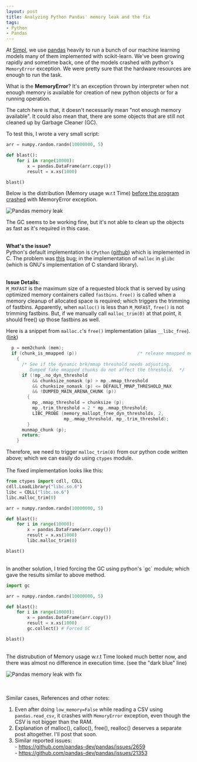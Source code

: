 ```yaml
---
layout: post
title: Analyzing Python Pandas' memory leak and the fix
tags:
- Python
- Pandas
---
```


At <a target="_blank" href="https://getsimpl.com">Simpl</a>, we use <a target="_blank" href="https://pandas.pydata.org/">pandas</a> heavily to run a bunch of our machine learning models many of them implemented with scikit-learn. We've been growing rapidly and sometime back, one of the models crashed with python's `MemoryError` exception. We were pretty sure that the hardware resources are enough to run the task.

What is the <b>MemoryError</b>? It's an exception thrown by interpreter when not enough memory is available for creation of new python objects or for a running operation. 

The catch here is that, it doesn't necessarily mean "not enough memory available". It could also mean that, there are some objects that are still not cleaned up by Garbage Cleaner (GC).

To test this, I wrote a very small script:
```python
arr = numpy.random.randn(10000000, 5)

def blast():
    for i in range(10000):
        x = pandas.DataFrame(arr.copy())
        result = x.xs(1000)

blast()
```

Below is the distribution (Memory usage w.r.t Time) <u>before the program crashed</u> with MemoryError exception.

<p><img class="img-responsive" src="{{ site.url }}/assets/images/pandas_memory_leak.png" alt="Pandas memory leak" /></p>

The GC seems to be working fine, but it's not able to clean up the objects as fast as it's required in this case.
<br><br>

<b>What's the issue?</b><br>
Python's default implementation is `CPython` (<a target="_blank" href="https://github.com/python/cpython">github</a>) which is implemented in C. The problem was <a target="_blank" href="https://sourceware.org/bugzilla/show_bug.cgi?id=14827">this</a> bug; in the implementation of `malloc` in `glibc` (which is GNU's implementation of C standard library).
<br><br>

<b>Issue Details</b>:<br>
`M_MXFAST` is the maximum size of a requested block that is served by using optimized memory containers called `fastbins`. `free()` is called when a memory cleanup of allocated space is required; which triggers the trimming of fastbins. Apparently, when `malloc()` is less than `M_MXFAST`, `free()` is not trimming fastbins. But, if we manually call `malloc_trim(0)` at that point, it should free() up those fastbins as well.

Here is a snippet from `malloc.c`'s `free()` implementation (alias `__libc_free`). (<a target="_blank" href="https://code.woboq.org/userspace/glibc/malloc/malloc.c.html#3115">link</a>)

```c
  p = mem2chunk (mem);
  if (chunk_is_mmapped (p))                       /* release mmapped memory. */
    {
      /* See if the dynamic brk/mmap threshold needs adjusting.
         Dumped fake mmapped chunks do not affect the threshold.  */
      if (!mp_.no_dyn_threshold
          && chunksize_nomask (p) > mp_.mmap_threshold
          && chunksize_nomask (p) <= DEFAULT_MMAP_THRESHOLD_MAX
          && !DUMPED_MAIN_ARENA_CHUNK (p))
        {
          mp_.mmap_threshold = chunksize (p);
          mp_.trim_threshold = 2 * mp_.mmap_threshold;
          LIBC_PROBE (memory_mallopt_free_dyn_thresholds, 2,
                      mp_.mmap_threshold, mp_.trim_threshold);
        }
      munmap_chunk (p);
      return;
    }
```

Therefore, we need to trigger `malloc_trim(0)` from our python code written above; which we can easily do using `ctypes` module.
<br><br>
The fixed implementation looks like this:

```python
from ctypes import cdll, CDLL
cdll.LoadLibrary("libc.so.6")
libc = CDLL("libc.so.6")
libc.malloc_trim(0)

arr = numpy.random.randn(10000000, 5)

def blast():
    for i in range(10000):
        x = pandas.DataFrame(arr.copy())
        result = x.xs(1000)
        libc.malloc_trim(0)

blast()
```
<br>
In another solution, I tried forcing the GC using python's `gc` module; which gave the results similar to above method.

```python
import gc

arr = numpy.random.randn(10000000, 5)

def blast():
    for i in range(10000):
        x = pandas.DataFrame(arr.copy())
        result = x.xs(1000)
        gc.collect() # Forced GC

blast()
```
<br>
The distrubution of Memory usage w.r.t Time looked much better now, and there was almost no difference in execution time. (see the "dark blue" line)
<p><img class="img-responsive" src="{{ site.url }}/assets/images/pandas_memory_leak_fix.png" alt="Pandas memory leak with fix" /></p>

<br><br>
Similar cases, References and other notes:
1. Even after doing `low_memory=False` while reading a CSV using `pandas.read_csv`, it crashes with `MemoryError` exception, even though the CSV is not bigger than the RAM.
2. Explanation of malloc(), calloc(), free(), realloc() deserves a separate post altogether. I'll post that soon.
3. Similar reported issues:<br>
        - https://github.com/pandas-dev/pandas/issues/2659<br>
        - https://github.com/pandas-dev/pandas/issues/21353<br>

